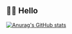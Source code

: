 ## 👨‍💻 Hello

[![Anurag's GitHub stats](https://github-readme-stats.vercel.app/api?username=zifenggao&theme=radical)](https://github.com/zifenggao/github-readme-stats)

<!--
**zifenggao/zifenggao** is a ✨ _special_ ✨ repository because its `README.md` (this file) appears on your GitHub profile.

Here are some ideas to get you started:

- 🔭 I’m currently working on ...
- 🌱 I’m currently learning ...
- 👯 I’m looking to collaborate on ...
- 🤔 I’m looking for help with ...
- 💬 Ask me about ...
- 📫 How to reach me: ...
- 😄 Pronouns: ...
- ⚡ Fun fact: ...
-->
